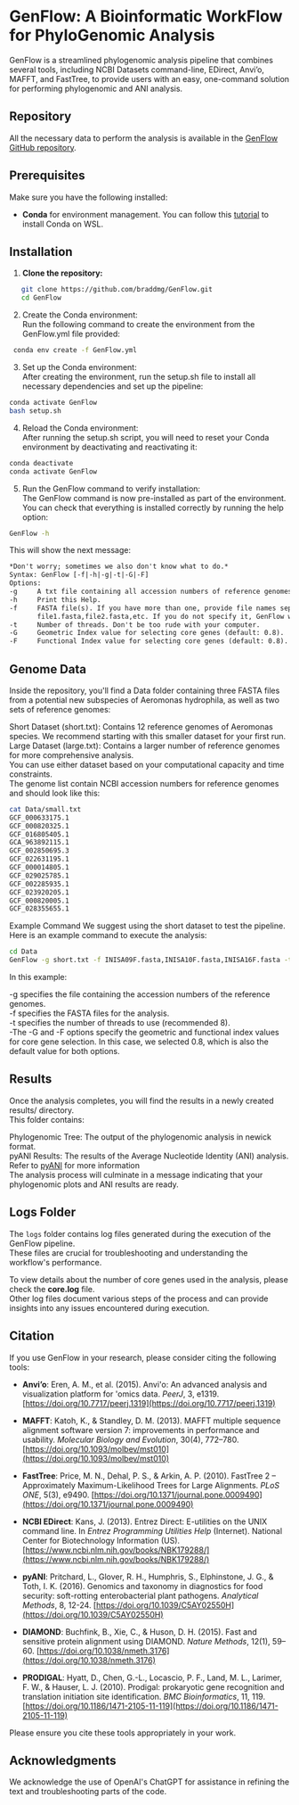 # GenFlow: A Bioinformatic WorkFlow for PhyloGenomic Analysis

GenFlow is a streamlined phylogenomic analysis pipeline that combines several tools, including NCBI Datasets command-line, EDirect, Anvi’o, MAFFT, and FastTree, to provide users with an easy, one-command solution for performing phylogenomic and ANI analysis.

## Repository
All the necessary data to perform the analysis is available in the [GenFlow GitHub repository](https://github.com/braddmg/GenFlow).

## Prerequisites

Make sure you have the following installed:
- **Conda** for environment management. You can follow this  [tutorial](https://braddmg.github.io/GenPro/Preparacion-de-ambiente-linux/) to install Conda on WSL. 

## Installation

1. **Clone the repository:**
```bash
   git clone https://github.com/braddmg/GenFlow.git
   cd GenFlow
```
2. Create the Conda environment: <br>
   Run the following command to create the environment from the GenFlow.yml file provided:
```bash
 conda env create -f GenFlow.yml
```
3. Set up the Conda environment:<br>
After creating the environment, run the setup.sh file to install all necessary dependencies and set up the pipeline:
```bash
conda activate GenFlow
bash setup.sh
```
4. Reload the Conda environment:<br>
   After running the setup.sh script, you will need to reset your Conda environment by deactivating and reactivating it:
```bash
conda deactivate
conda activate GenFlow
```
5. Run the GenFlow command to verify installation:<br>
   The GenFlow command is now pre-installed as part of the environment. You can check that everything is installed correctly by running the help option:
```bash
GenFlow -h
```
This will show the next message:
```txt
*Don't worry; sometimes we also don't know what to do.*
Syntax: GenFlow [-f|-h|-g|-t|-G|-F] 
Options: 
-g     A txt file containing all accession numbers of reference genomes (default: genomes.txt) 
-h     Print this Help. 
-f     FASTA file(s). If you have more than one, provide file names separated by coma: 
       file1.fasta,file2.fasta,etc. If you do not specify it, GenFlow will use all fasta in the folder.
-t     Number of threads. Don't be too rude with your computer. 
-G     Geometric Index value for selecting core genes (default: 0.8).
-F     Functional Index value for selecting core genes (default: 0.8).
```
## Genome Data
Inside the repository, you'll find a Data folder containing three FASTA files from a potential new subspecies of Aeromonas hydrophila, as well as two sets of reference genomes:

Short Dataset (short.txt): Contains 12 reference genomes of Aeromonas species. We recommend starting with this smaller dataset for your first run.<br>
Large Dataset (large.txt): Contains a larger number of reference genomes for more comprehensive analysis.<br>
You can use either dataset based on your computational capacity and time constraints.<br>
The genome list contain NCBI accession numbers for reference genomes and should look like this:<br>
```bash
cat Data/small.txt
GCF_000633175.1
GCF_000820325.1
GCF_016805405.1
GCA_963892115.1
GCF_002850695.3
GCF_022631195.1
GCF_000014805.1
GCF_029025785.1
GCF_002285935.1
GCF_023920205.1
GCF_000820005.1
GCF_028355655.1
```
Example Command
We suggest using the short dataset to test the pipeline. <br>
Here is an example command to execute the analysis:
```bash
cd Data
GenFlow -g short.txt -f INISA09F.fasta,INISA10F.fasta,INISA16F.fasta -t 8 -G 0.8 -F 0.8
```
In this example:

-g specifies the file containing the accession numbers of the reference genomes. <br>
-f specifies the FASTA files for the analysis. <br>
-t specifies the number of threads to use (recommended 8). <br>
-The -G and -F options specify the geometric and functional index values for core gene selection. In this case, we selected 0.8, which is also the default value for both options.

## Results
Once the analysis completes, you will find the results in a newly created results/ directory. <br>
This folder contains:

Phylogenomic Tree: The output of the phylogenomic analysis in newick format. <br>
pyANI Results: The results of the Average Nucleotide Identity (ANI) analysis. Refer to [pyANI](https://github.com/widdowquinn/pyani) for more information <br>
The analysis process will culminate in a message indicating that your phylogenomic plots and ANI results are ready. <br>

## Logs Folder
The `logs` folder contains log files generated during the execution of the GenFlow pipeline. <br>
These files are crucial for troubleshooting and understanding the workflow's performance. 

To view details about the number of core genes used in the analysis, please check the **core.log** file.<br>
Other log files document various steps of the process and can provide insights into any issues encountered during execution.

## Citation

If you use GenFlow in your research, please consider citing the following tools:

- **Anvi’o**: Eren, A. M., et al. (2015). Anvi'o: An advanced analysis and visualization platform for 'omics data. *PeerJ*, 3, e1319. [https://doi.org/10.7717/peerj.1319](https://doi.org/10.7717/peerj.1319)

- **MAFFT**: Katoh, K., & Standley, D. M. (2013). MAFFT multiple sequence alignment software version 7: improvements in performance and usability. *Molecular Biology and Evolution*, 30(4), 772–780. [https://doi.org/10.1093/molbev/mst010](https://doi.org/10.1093/molbev/mst010)

- **FastTree**: Price, M. N., Dehal, P. S., & Arkin, A. P. (2010). FastTree 2 – Approximately Maximum-Likelihood Trees for Large Alignments. *PLoS ONE*, 5(3), e9490. [https://doi.org/10.1371/journal.pone.0009490](https://doi.org/10.1371/journal.pone.0009490)

- **NCBI EDirect**: Kans, J. (2013). Entrez Direct: E-utilities on the UNIX command line. In *Entrez Programming Utilities Help* (Internet). National Center for Biotechnology Information (US). [https://www.ncbi.nlm.nih.gov/books/NBK179288/](https://www.ncbi.nlm.nih.gov/books/NBK179288/)

- **pyANI**: Pritchard, L., Glover, R. H., Humphris, S., Elphinstone, J. G., & Toth, I. K. (2016). Genomics and taxonomy in diagnostics for food security: soft-rotting enterobacterial plant pathogens. *Analytical Methods*, 8, 12-24. [https://doi.org/10.1039/C5AY02550H](https://doi.org/10.1039/C5AY02550H)

- **DIAMOND**: Buchfink, B., Xie, C., & Huson, D. H. (2015). Fast and sensitive protein alignment using DIAMOND. *Nature Methods*, 12(1), 59–60. [https://doi.org/10.1038/nmeth.3176](https://doi.org/10.1038/nmeth.3176)

- **PRODIGAL**: Hyatt, D., Chen, G.-L., Locascio, P. F., Land, M. L., Larimer, F. W., & Hauser, L. J. (2010). Prodigal: prokaryotic gene recognition and translation initiation site identification. *BMC Bioinformatics*, 11, 119. [https://doi.org/10.1186/1471-2105-11-119](https://doi.org/10.1186/1471-2105-11-119)

Please ensure you cite these tools appropriately in your work.

## Acknowledgments

We acknowledge the use of OpenAI's ChatGPT for assistance in refining the text and troubleshooting parts of the code.

